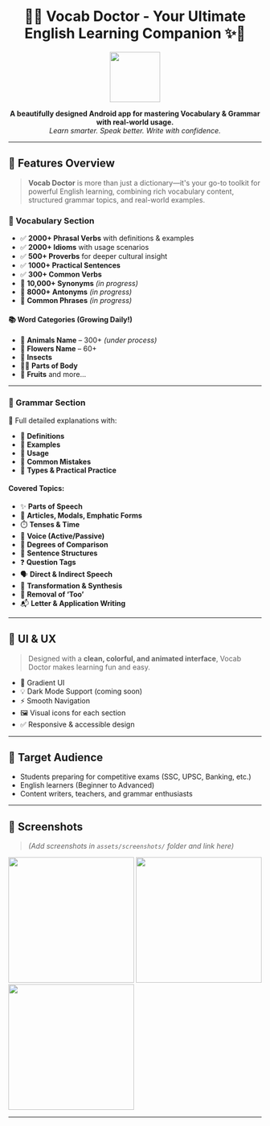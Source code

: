 <h1 align="center">
  📘✨ Vocab Doctor - Your Ultimate English Learning Companion ✨📘
</h1>

<p align="center">
  <img src="https://img.icons8.com/color/96/dictionary.png" width="100"/>
</p>

<p align="center">
  <b>A beautifully designed Android app for mastering Vocabulary & Grammar with real-world usage.</b><br>
  <i>Learn smarter. Speak better. Write with confidence.</i>
</p>

---

## 🌟 Features Overview

> **Vocab Doctor** is more than just a dictionary—it's your go-to toolkit for powerful English learning, combining rich vocabulary content, structured grammar topics, and real-world examples.

### 📖 Vocabulary Section
- ✅ **2000+ Phrasal Verbs** with definitions & examples
- ✅ **2000+ Idioms** with usage scenarios
- ✅ **500+ Proverbs** for deeper cultural insight
- ✅ **1000+ Practical Sentences**
- ✅ **300+ Common Verbs**
- 🔄 **10,000+ Synonyms** *(in progress)*
- 🔄 **8000+ Antonyms** *(in progress)*
- 🔄 **Common Phrases** *(in progress)*

#### 📚 Word Categories (Growing Daily!)
- 🐾 **Animals Name** – 300+ *(under process)*
- 🌸 **Flowers Name** – 60+
- 🐛 **Insects**
- 🧍‍♂️ **Parts of Body**
- 🍎 **Fruits** and more...

---

### 📘 Grammar Section

🎯 Full detailed explanations with:
- 🔹 **Definitions**
- 🔹 **Examples**
- 🔹 **Usage**
- 🔹 **Common Mistakes**
- 🔹 **Types & Practical Practice**

#### Covered Topics:
- ✨ **Parts of Speech**
- 📝 **Articles, Modals, Emphatic Forms**
- ⏱️ **Tenses & Time**
- 🔁 **Voice (Active/Passive)**
- 🧠 **Degrees of Comparison**
- 🧩 **Sentence Structures**
- ❓ **Question Tags**
- 🗣️ **Direct & Indirect Speech**
- 🔄 **Transformation & Synthesis**
- 🧹 **Removal of ‘Too’**
- 📬 **Letter & Application Writing**

---

## 🎨 UI & UX

> Designed with a **clean, colorful, and animated interface**, Vocab Doctor makes learning fun and easy.

- 🌈 Gradient UI
- 💡 Dark Mode Support (coming soon)
- ⚡ Smooth Navigation
- 🖼️ Visual icons for each section
- ✅ Responsive & accessible design

---

## 🧠 Target Audience

- Students preparing for competitive exams (SSC, UPSC, Banking, etc.)
- English learners (Beginner to Advanced)
- Content writers, teachers, and grammar enthusiasts

---

## 📱 Screenshots

> *(Add screenshots in `assets/screenshots/` folder and link here)*

<p float="left">
  <img src="assets/screenshots/home.png" width="250"/>
  <img src="assets/screenshots/vocab_list.png" width="250"/>
  <img src="assets/screenshots/grammar_details.png" width="250"/>
</p>

---

